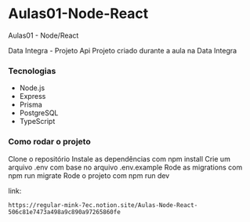 # Aulas01-Node-React
Aulas01 - Node/React

Data Integra - Projeto Api
Projeto criado durante a aula na Data Integra

### Tecnologias
- Node.js
- Express
- Prisma
- PostgreSQL
- TypeScript
  
### Como rodar o projeto
Clone o repositório
Instale as dependências com npm install
Crie um arquivo .env com base no arquivo .env.example
Rode as migrations com npm run migrate
Rode o projeto com npm run dev

link:
```
https://regular-mink-7ec.notion.site/Aulas-Node-React-506c81e7473a498a9c890a97265860fe
```
